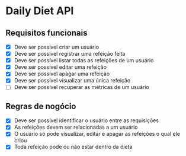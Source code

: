 # Daily Diet API

## Requisitos funcionais

- [x] Deve ser possível criar um usuário
- [x] Deve ser possível registrar uma refeição feita
- [x] Deve ser possível listar todas as refeições de um usuário
- [x] Deve ser possível editar uma refeição
- [x] Deve ser possível apagar uma refeição
- [x] Deve ser possível visualizar uma única refeição
- [ ] Deve ser possível recuperar as métricas de um usuário

## Regras de nogócio

- [x] Deve ser possível identificar o usuário entre as requisições
- [x] As refeições devem ser relacionadas a um usuário
- [x] O usuário só pode visualizar, editar e apagar as refeições o qual ele criou
- [x] Toda refeição pode ou não estar dentro da dieta